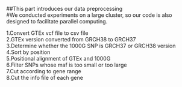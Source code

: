 ##This part introduces our data preprocessing  
#We conducted experiments on a large cluster, so our code is also designed to facilitate parallel computing.  

1.Convert GTEx vcf file to csv file  
2.GTEx version converted from GRCH38 to GRCH37  
3.Determine whether the 1000G SNP is GRCH37 or GRCH38 version  
4.Sort by position  
5.Positional alignment of GTEx and 1000G  
6.Filter SNPs whose maf is too small or too large  
7.Cut according to gene range  
8.Cut the info file of each gene  

